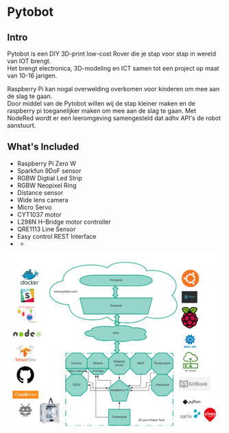 # Pytobot

## Intro

Pytobot is een DIY 3D-print low-cost Rover die je stap voor stap in wereld van IOT brengt.  
Het brengt electronica, 3D-modeling en ICT samen tot een project op maat van 10-16 jarigen.

Raspberry Pi kan nogal overwelding overkomen voor kinderen om mee aan de slag te gaan.   
Door middel van de Pytobot willen wij de stap kleiner maken en de raspberry pi toeganelijker maken om mee aan de slag te gaan. Met NodeRed wordt er een leeromgeving samengesteld dat adhv API's de robot aanstuurt. 

## What's Included

* Raspberry Pi Zero W
* Sparkfun 9DoF sensor 
* RGBW Digtial Led Strip
* RGBW Neopixel Ring
* Distance sensor
* Wide lens camera
* Micro Servo
* CYT1037 motor
* L298N H-Bridge motor controller
* QRE1113 Line Sensor 
* Easy control REST Interface
* * 
![](.gitbook/assets/pytobot.png)

 





